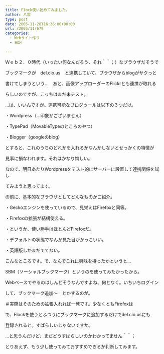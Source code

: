 ```yaml
---
title: Flock使い始めてみました。
author: 八雲
type: post
date: 2005-11-28T16:36:00+00:00
url: /2005/11/679
categories:
  - Webサイト作り
  - 日記

---
```

Ｗｅｂ２．０時代（いったい何なんだろう、それ＾＾；）なブラウザだそうで
  
ブックマークが　del.cio.us　と連携していて、ブラウザからblogがサクっと
  
書けてしまうという…　あと、画像アップローダーのFlickrとも連携が取れる
  
らしいのですが、こっちはまだ未テスト。
  
…は、いいんですが。連携可能なブログツールは以下の３つだけ。
  
・Wordpress（…印象がございません）
  
・TypePad（MovableTypeのところのやつ）
  
・Blogger（googleのblog）

とすると、これのうちのどれかを入れるかなんかしないとせっかくの特徴が
  
見事に損なわれます。それはかなり悔しい。
  
なので、明日あたりWordpressをテスト的にサーバーに設置して連携関係を試し
  
てみようと思ってます。

の前に、基本的なブラウザとしてどんなものかご紹介。
  
・Geckoエンジンを使っているので、見栄えはFirefoxと同等。
  
・Firefoxの拡張が結構使える。
  
・というか、使い勝手はほとんどFirefoxだ。
  
・デフォルトの状態でなんか見た目がかっこいい。
  
・英語版しかまだでてない。
  
こんなところです。で、なんでこれに興味を持ったかというと…
  
SBM（ソーシャルブックマーク）というのを使ってみたかったから。
  
Webベースでやるのはしんどそうなんですよね、何となく。いちいちログイン
  
して、ブックマーク追加～　とかするのが。
  
＃実際はそのための拡張入れれば一発です。少なくともFirefoxは
  
で、Flockを使うとふつうにブックマークに追加するだけでdel.cio.usにも
  
登録されると。すばらしいじゃないですか。

…と思うんだけど、まだどうすばらしいのかわかってません＾＾；
  
とりあえず、もう少し使ってみておすすめできるか判断してみます。